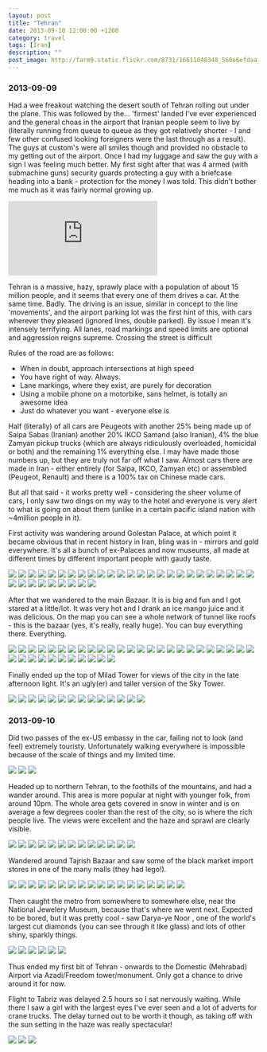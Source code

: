 ```yaml
---
layout: post
title: "Tehran"
date: 2013-09-10 12:00:00 +1200
category: travel
tags: [Iran]
description: ""
post_image: http://farm9.static.flickr.com/8731/16611048348_560e6efdaa_o.jpg
---
```

### 2013-09-09

Had a wee freakout watching the desert south of Tehran rolling out under
the plane. This was followed by the... 'firmest' landed I've ever
experienced and the general choas in the airport that Iranian people
seem to live by (literally running from queue to queue as they got
relatively shorter - I and few other confused looking foreigners were
the last through as a result). The guys at custom's were all smiles
though and provided no obstacle to my getting out of the airport. Once I
had my luggage and saw the guy with a sign I was feeling much better. My
first sight after that was 4 armed (with submachine guns) security
guards protecting a guy with a briefcase heading into a bank -
protection for the money I was told. This didn't bother me much as it
was fairly normal growing up.

<div class="google-maps">  
<iframe src="https://www.google.com/maps/d/embed?mid=zLNzl8v_LJ0w.kcmaoz_CkPRI" frameborder="0" style="border:0"></iframe>  
</div>

Tehran is a massive, hazy, sprawly place with a population of about 15
million people, and it seems that every one of them drives a car. At the
same time. Badly. The driving is an issue, similar in concept to the
line 'movements', and the airport parking lot was the first hint of
this, with cars wherever they pleased (ignored lines, double parked). By
issue I mean it's intensely terrifying. All lanes, road markings and
speed limits are optional and aggression reigns supreme. Crossing the
street is difficult

Rules of the road are as follows:

-   When in doubt, approach intersections at high speed
-   You have right of way. Always.
-   Lane markings, where they exist, are purely for decoration
-   Using a mobile phone on a motorbike, sans helmet, is totally an
    awesome idea
-   Just do whatever you want - everyone else is

Half (literally) of all cars are Peugeots with another 25% being made up
of Saipa Sabas (Iranian) another 20% IKCO Samand (also Iranian), 4% the
blue Zamyan pickup trucks (which are always ridiculously overloaded,
homicidal or both) and the remaining 1% everything else. I may have made
those numbers up, but they are truly not far off what I saw. Almost cars
there are made in Iran - either entirely (for Saipa, IKCO, Zamyan etc)
or assembled (Peugeot, Renault) and there is a 100% tax on Chinese made
cars.

But all that said - it works pretty well - considering the sheer volume
of cars, I only saw two dings on my way to the hotel and everyone is
very alert to what is going on about them (unlike in a certain pacific
island nation with \~4million people in it).

First activity was wandering around Golestan Palace, at which point it
became obvious that in recent history in Iran, bling was in - mirrors
and gold everywhere. It's all a bunch of ex-Palaces and now museums, all
made at different times by different important people with gaudy taste.

[![](http://farm3.static.flickr.com/2815/9928088463_d9802a24a7_c.jpg)](http://farm3.static.flickr.com/2815/9928088463_4b8bf2f34b_o.jpg)
[![](http://farm8.static.flickr.com/7409/9928086433_b3e8633226_c.jpg)](http://farm8.static.flickr.com/7409/9928086433_253b376140_o.jpg)
[![](http://farm8.static.flickr.com/7442/9927988584_81bdfee067_c.jpg)](http://farm8.static.flickr.com/7442/9927988584_deeebf3789_o.jpg)
[![](http://farm8.static.flickr.com/7460/9927933395_7c6f3c04a8_c.jpg)](http://farm8.static.flickr.com/7460/9927933395_43154df4eb_o.jpg)
[![](http://farm6.static.flickr.com/5463/9928093193_dddc50e173_c.jpg)](http://farm6.static.flickr.com/5463/9928093193_3891963b4e_o.jpg)
[![](http://farm3.static.flickr.com/2865/9927994444_ca1e68bc77_c.jpg)](http://farm3.static.flickr.com/2865/9927994444_3268ffd700_o.jpg)
[![](http://farm8.static.flickr.com/7453/9928096313_61729c8047_c.jpg)](http://farm8.static.flickr.com/7453/9928096313_5e4f99955b_o.jpg)
[![](http://farm4.static.flickr.com/3695/9927998244_06decf8056_c.jpg)](http://farm4.static.flickr.com/3695/9927998244_807f1230ab_o.jpg)
[![](http://farm3.static.flickr.com/2862/9928100523_404221e811_c.jpg)](http://farm3.static.flickr.com/2862/9928100523_fbbae8727f_o.jpg)
[![](http://farm6.static.flickr.com/5333/9927960966_c3e304f27a_c.jpg)](http://farm6.static.flickr.com/5333/9927960966_fdd7ae2c31_o.jpg)
[![](http://farm8.static.flickr.com/7447/9927964006_2d4f3ec8fb_c.jpg)](http://farm8.static.flickr.com/7447/9927964006_d5d34bbc8b_o.jpg)
[![](http://farm3.static.flickr.com/2809/9928007574_04f8dedb06_c.jpg)](http://farm3.static.flickr.com/2809/9928007574_79b9c5bdab_o.jpg)
[![](http://farm6.static.flickr.com/5332/9928110813_d24206b12e_c.jpg)](http://farm6.static.flickr.com/5332/9928110813_86721d36e1_o.jpg)
[![](http://farm6.static.flickr.com/5322/9927972426_72dfd13fd0_c.jpg)](http://farm6.static.flickr.com/5322/9927972426_61fbcdf081_o.jpg)
[![](http://farm4.static.flickr.com/3764/9927956775_9ab7b3028e_c.jpg)](http://farm4.static.flickr.com/3764/9927956775_7f880bc727_o.jpg)
[![](http://farm3.static.flickr.com/2811/9927975606_3b32245ca9_c.jpg)](http://farm3.static.flickr.com/2811/9927975606_b80e6ebd7f_o.jpg)
[![](http://farm8.static.flickr.com/7328/9927978406_a2ab0599ea_c.jpg)](http://farm8.static.flickr.com/7328/9927978406_ef753c6ddb_o.jpg)
[![](http://farm6.static.flickr.com/5472/9928121843_40578ba6b5_c.jpg)](http://farm6.static.flickr.com/5472/9928121843_f6867715a4_o.jpg)
[![](http://farm6.static.flickr.com/5471/9927964615_5b46463a5d_c.jpg)](http://farm6.static.flickr.com/5471/9927964615_ed25b9a3c3_o.jpg)
[![](http://farm6.static.flickr.com/5519/9928125143_6b47ff14b8_c.jpg)](http://farm6.static.flickr.com/5519/9928125143_0d1c524387_o.jpg)
[![](http://farm6.static.flickr.com/5527/9927968435_e1899ab97b_c.jpg)](http://farm6.static.flickr.com/5527/9927968435_49bcbaaf89_o.jpg)
[![](http://farm4.static.flickr.com/3813/9927971005_b2f3a128c4_c.jpg)](http://farm4.static.flickr.com/3813/9927971005_7111939d8c_o.jpg)
[![](http://farm8.static.flickr.com/7338/9927986484_86c9fd750a_c.jpg)](http://farm8.static.flickr.com/7338/9927986484_11dff79ca1_o.jpg)
[![](http://farm4.static.flickr.com/3769/9928029544_79895dff77_c.jpg)](http://farm4.static.flickr.com/3769/9928029544_5931c120e2_o.jpg)
[![](http://farm3.static.flickr.com/2854/9927991226_0f536111a5_c.jpg)](http://farm3.static.flickr.com/2854/9927991226_8faa74f64f_o.jpg)
[![](http://farm4.static.flickr.com/3804/9928135493_e2ef04bfcc_c.jpg)](http://farm4.static.flickr.com/3804/9928135493_68ea389954_o.jpg)
[![](http://farm8.static.flickr.com/7300/9927994396_045118c9a2_c.jpg)](http://farm8.static.flickr.com/7300/9927994396_e5e1fdc98e_o.jpg)
[![](http://farm3.static.flickr.com/2822/9928138513_ee2754ace0_c.jpg)](http://farm3.static.flickr.com/2822/9928138513_029788ff0b_o.jpg)
[![](http://farm4.static.flickr.com/3751/9928038894_c56a3c7464_c.jpg)](http://farm4.static.flickr.com/3751/9928038894_059ca3b018_o.jpg)
[![](http://farm3.static.flickr.com/2858/9928000296_96068a0144_c.jpg)](http://farm3.static.flickr.com/2858/9928000296_9c3200b761_o.jpg)
[![](http://farm8.static.flickr.com/7344/9928002916_d4380c4805_c.jpg)](http://farm8.static.flickr.com/7344/9928002916_4353f6225f_o.jpg)
[![](http://farm6.static.flickr.com/5321/9928147823_d911585945_c.jpg)](http://farm6.static.flickr.com/5321/9928147823_9f9d1d5936_o.jpg)
[![](http://farm8.static.flickr.com/7291/9927991385_5aa03c8f9a_c.jpg)](http://farm8.static.flickr.com/7291/9927991385_813557eb21_o.jpg)
[![](http://farm8.static.flickr.com/7293/9928008746_656ea3fe32_c.jpg)](http://farm8.static.flickr.com/7293/9928008746_e0c37eaa1f_o.jpg)

After that we wandered to the main Bazaar. It is is big and fun and I
got stared at a little/lot. It was very hot and I drank an ice mango
juice and it was delicious. On the map you can see a whole network of
tunnel like roofs - this is the bazaar (yes, it's really, really huge).
You can buy everything there. Everything.

[![](http://farm4.static.flickr.com/3773/9927995885_4f8b1a3ed0_c.jpg)](http://farm4.static.flickr.com/3773/9927995885_ae182d0bdf_o.jpg)
[![](http://farm4.static.flickr.com/3780/9927997515_9448a86fe2_c.jpg)](http://farm4.static.flickr.com/3780/9927997515_c010449af1_o.jpg)
[![](http://farm8.static.flickr.com/7411/9928157103_c33ec2cee1_c.jpg)](http://farm8.static.flickr.com/7411/9928157103_c367314cb7_o.jpg)
[![](http://farm4.static.flickr.com/3753/9928158793_c095df0841_c.jpg)](http://farm4.static.flickr.com/3753/9928158793_e2cb918408_o.jpg)
[![](http://farm3.static.flickr.com/2849/9928018206_88e128239f_c.jpg)](http://farm3.static.flickr.com/2849/9928018206_d90ddafb78_o.jpg)
[![](http://farm4.static.flickr.com/3679/9928004905_50e628def8_c.jpg)](http://farm4.static.flickr.com/3679/9928004905_e1f34daf91_o.jpg)
[![](http://farm6.static.flickr.com/5513/9928062954_b4ddd89390_c.jpg)](http://farm6.static.flickr.com/5513/9928062954_83c0a00eab_o.jpg)
[![](http://farm8.static.flickr.com/7383/9928064784_f82f6af78d_c.jpg)](http://farm8.static.flickr.com/7383/9928064784_66672444b7_o.jpg)
[![](http://farm8.static.flickr.com/7366/9928168253_5226423229_c.jpg)](http://farm8.static.flickr.com/7366/9928168253_c3a741d408_o.jpg)
[![](http://farm6.static.flickr.com/5531/9928027626_9fa2c8cd9b_c.jpg)](http://farm6.static.flickr.com/5531/9928027626_ffacf1c4f3_o.jpg)
[![](http://farm4.static.flickr.com/3832/9928170723_056d2d8a6e_c.jpg)](http://farm4.static.flickr.com/3832/9928170723_ab97311677_o.jpg)
[![](http://farm6.static.flickr.com/5482/9928030726_044322ef0b_c.jpg)](http://farm6.static.flickr.com/5482/9928030726_75b175dc5c_o.jpg)
[![](http://farm6.static.flickr.com/5544/9928016805_52572909d7_c.jpg)](http://farm6.static.flickr.com/5544/9928016805_de784d4b16_o.jpg)
[![](http://farm8.static.flickr.com/7428/9928033736_ae4681e1da_c.jpg)](http://farm8.static.flickr.com/7428/9928033736_84ef4ee992_o.jpg)
[![](http://farm6.static.flickr.com/5537/9928176453_0710545129_c.jpg)](http://farm6.static.flickr.com/5537/9928176453_c3fedc7442_o.jpg)
[![](http://farm3.static.flickr.com/2819/9928076994_eafd96f8fd_c.jpg)](http://farm3.static.flickr.com/2819/9928076994_fc0f2ea293_o.jpg)
[![](http://farm6.static.flickr.com/5496/9928038096_51e3eb1c1d_c.jpg)](http://farm6.static.flickr.com/5496/9928038096_391f1b959c_o.jpg)
[![](http://farm4.static.flickr.com/3680/9928079974_302636d5a0_c.jpg)](http://farm4.static.flickr.com/3680/9928079974_9f5c3437c3_o.jpg)
[![](http://farm8.static.flickr.com/7306/9928182403_faaf5263e6_c.jpg)](http://farm8.static.flickr.com/7306/9928182403_29cc048eca_o.jpg)
[![](http://farm4.static.flickr.com/3788/9928184443_1981d53983_c.jpg)](http://farm4.static.flickr.com/3788/9928184443_541dc95783_o.jpg)
[![](http://farm6.static.flickr.com/5495/9928045136_0ba49f0ecd_c.jpg)](http://farm6.static.flickr.com/5495/9928045136_67ba839d8a_o.jpg)
[![](http://farm8.static.flickr.com/7417/9928047286_d4d6605e0e_c.jpg)](http://farm8.static.flickr.com/7417/9928047286_f524168e80_o.jpg)
[![](http://farm4.static.flickr.com/3676/9928049436_62752a9931_c.jpg)](http://farm4.static.flickr.com/3676/9928049436_a67dc19a7c_o.jpg)
[![](http://farm3.static.flickr.com/2876/9928191923_ecb019ce7d_c.jpg)](http://farm3.static.flickr.com/2876/9928191923_5ed8d2b947_o.jpg)
[![](http://farm3.static.flickr.com/2810/9928092044_1f408169be_c.jpg)](http://farm3.static.flickr.com/2810/9928092044_4f54efc467_o.jpg)
[![](http://farm8.static.flickr.com/7392/9928038895_1e1e05ec83_c.jpg)](http://farm8.static.flickr.com/7392/9928038895_43cb8900a8_o.jpg)
[![](http://farm3.static.flickr.com/2887/9928095834_29ab6d114d_c.jpg)](http://farm3.static.flickr.com/2887/9928095834_2c92a21c19_o.jpg)
[![](http://farm6.static.flickr.com/5508/9928042915_10771261e9_c.jpg)](http://farm6.static.flickr.com/5508/9928042915_4eb6f03dd0_o.jpg)
[![](http://farm8.static.flickr.com/7305/9928099714_34020efbe0_c.jpg)](http://farm8.static.flickr.com/7305/9928099714_dcd3063f91_o.jpg)
[![](http://farm3.static.flickr.com/2860/9928202333_bf132c5ba2_c.jpg)](http://farm3.static.flickr.com/2860/9928202333_e525a53cbe_o.jpg)
[![](http://farm8.static.flickr.com/7318/9928048225_4c44608e49_c.jpg)](http://farm8.static.flickr.com/7318/9928048225_ddf528f039_o.jpg)
[![](http://farm6.static.flickr.com/5502/9928064896_8767c36e64_c.jpg)](http://farm6.static.flickr.com/5502/9928064896_346b371592_o.jpg)
[![](http://farm8.static.flickr.com/7379/9928066356_847c53db8c_c.jpg)](http://farm8.static.flickr.com/7379/9928066356_ab781a941b_o.jpg)
[![](http://farm3.static.flickr.com/2854/9928068416_d9a1f518e3_c.jpg)](http://farm3.static.flickr.com/2854/9928068416_423acdb2e3_o.jpg)
[![](http://farm6.static.flickr.com/5518/9928109984_6f9f9ba28f_c.jpg)](http://farm6.static.flickr.com/5518/9928109984_5ffd948bc5_o.jpg)
[![](http://farm8.static.flickr.com/7457/9928211583_c22f87c411_c.jpg)](http://farm8.static.flickr.com/7457/9928211583_96796b2d34_o.jpg)

Finally ended up the top of Milad Tower for views of the city in the
late afternoon light. It's an ugly(er) and taller version of the Sky
Tower.

[![](http://farm4.static.flickr.com/3798/9928212753_90cb21b77c_c.jpg)](http://farm4.static.flickr.com/3798/9928212753_235aea0bae_o.jpg)
[![](http://farm4.static.flickr.com/3696/9928072596_3a71b0db40_c.jpg)](http://farm4.static.flickr.com/3696/9928072596_78bdb46fb2_o.jpg)
[![](http://farm4.static.flickr.com/3676/9928114304_f34989946d_c.jpg)](http://farm4.static.flickr.com/3676/9928114304_764ed097eb_o.jpg)
[![](http://farm4.static.flickr.com/3789/9928215673_490b48f6b4_c.jpg)](http://farm4.static.flickr.com/3789/9928215673_8d0a2c56cf_o.jpg)
[![](http://farm8.static.flickr.com/7301/9928061955_bc813c4df4_c.jpg)](http://farm8.static.flickr.com/7301/9928061955_f1736a05df_o.jpg)
[![](http://farm4.static.flickr.com/3747/9928118044_03d7c12e9c_c.jpg)](http://farm4.static.flickr.com/3747/9928118044_5049bc4455_o.jpg)
[![](http://farm4.static.flickr.com/3666/9928078916_70843a76a0_c.jpg)](http://farm4.static.flickr.com/3666/9928078916_8933b06cf7_o.jpg)
[![](http://farm3.static.flickr.com/2812/9928080506_7464a54578_c.jpg)](http://farm3.static.flickr.com/2812/9928080506_6d36b5af79_o.jpg)
[![](http://farm3.static.flickr.com/2825/9928122854_74e0ba2e62_c.jpg)](http://farm3.static.flickr.com/2825/9928122854_b62765a9a3_o.jpg)
[![](http://farm8.static.flickr.com/7447/9928225103_bbe0cd94d0_c.jpg)](http://farm8.static.flickr.com/7447/9928225103_25fd11a9d2_o.jpg)
[![](http://farm3.static.flickr.com/2808/9928085536_e583e6dfc3_c.jpg)](http://farm3.static.flickr.com/2808/9928085536_8ba244cd8f_o.jpg)
[![](http://farm3.static.flickr.com/2838/9928072945_8ee29682f2_c.jpg)](http://farm3.static.flickr.com/2838/9928072945_58a3e0cbff_o.jpg)
[![](http://farm6.static.flickr.com/5512/9928128594_5bcb7b6e87_c.jpg)](http://farm6.static.flickr.com/5512/9928128594_cb154cb6c4_o.jpg)
[![](http://farm8.static.flickr.com/7349/9928076035_8606c96827_c.jpg)](http://farm8.static.flickr.com/7349/9928076035_1a00626848_o.jpg)

### 2013-09-10

Did two passes of the ex-US embassy in the car, failing not to look (and
feel) extremely touristy. Unfortunately walking everywhere is impossible
because of the scale of things and my limited time.

[![](http://farm3.static.flickr.com/2883/9928091936_da66203f04_c.jpg)](http://farm3.static.flickr.com/2883/9928091936_eec56ec75b_o.jpg)
[![](http://farm3.static.flickr.com/2854/9928235253_bca3514d36_c.jpg)](http://farm3.static.flickr.com/2854/9928235253_f209d3d0ff_o.jpg)
[![](http://farm6.static.flickr.com/5322/9928082915_d881111755_c.jpg)](http://farm6.static.flickr.com/5322/9928082915_edd2b57cc3_o.jpg)

Headed up to northern Tehran, to the foothills of the mountains, and had
a wander around. This area is more popular at night with younger folk,
from around 10pm. The whole area gets covered in snow in winter and is
on average a few degrees cooler than the rest of the city, so is where
the rich people live. The views were excellent and the haze and sprawl
are clearly visible.

[![](http://farm4.static.flickr.com/3764/9928238993_5c18ac33e2_c.jpg)](http://farm4.static.flickr.com/3764/9928238993_8908e42a09_o.jpg)
[![](http://farm8.static.flickr.com/7458/9928139394_0a9651e418_c.jpg)](http://farm8.static.flickr.com/7458/9928139394_ff4dedaf92_o.jpg)
[![](http://farm4.static.flickr.com/3683/9928242143_56cd61f59a_c.jpg)](http://farm4.static.flickr.com/3683/9928242143_24debd0e72_o.jpg)
[![](http://farm8.static.flickr.com/7389/9928088825_3607439a8f_c.jpg)](http://farm8.static.flickr.com/7389/9928088825_bb730cb87c_o.jpg)
[![](http://farm4.static.flickr.com/3749/9928245223_05570d1014_c.jpg)](http://farm4.static.flickr.com/3749/9928245223_71638801f4_o.jpg)
[![](http://farm8.static.flickr.com/7430/9928105936_a5df6d68fe_c.jpg)](http://farm8.static.flickr.com/7430/9928105936_834878361f_o.jpg)
[![](http://farm4.static.flickr.com/3705/9928094005_e40aa987f2_c.jpg)](http://farm4.static.flickr.com/3705/9928094005_feb5cc4ce5_o.jpg)
[![](http://farm3.static.flickr.com/2813/9928250183_83efc332e0_c.jpg)](http://farm3.static.flickr.com/2813/9928250183_fb3048087c_o.jpg)
[![](http://farm6.static.flickr.com/5350/9928096995_9ecac81a20_c.jpg)](http://farm6.static.flickr.com/5350/9928096995_b7801a20cc_o.jpg)
[![](http://farm4.static.flickr.com/3769/9928097945_2e2620d877_c.jpg)](http://farm4.static.flickr.com/3769/9928097945_c57ef8ebe9_o.jpg)
[![](http://farm8.static.flickr.com/7399/9928112676_4ba0be43f4_c.jpg)](http://farm8.static.flickr.com/7399/9928112676_fab0c971de_o.jpg)
[![](http://farm4.static.flickr.com/3726/9928100825_75e2bbae10_c.jpg)](http://farm4.static.flickr.com/3726/9928100825_2d47056ac3_o.jpg)
[![](http://farm4.static.flickr.com/3807/9928257053_bec7253852_c.jpg)](http://farm4.static.flickr.com/3807/9928257053_108809a417_o.jpg)

Wandered around Tajrish Bazaar and saw some of the black market import
stores in one of the many malls (they had lego!).

[![](http://farm8.static.flickr.com/7453/9928103885_98d2dc3f01_c.jpg)](http://farm8.static.flickr.com/7453/9928103885_d9c30b8860_o.jpg)
[![](http://farm4.static.flickr.com/3768/9928105695_87c95b03b7_c.jpg)](http://farm4.static.flickr.com/3768/9928105695_4cc2859b4c_o.jpg)
[![](http://farm8.static.flickr.com/7295/9928106835_3c4f2e0869_c.jpg)](http://farm8.static.flickr.com/7295/9928106835_070330ae39_o.jpg)
[![](http://farm4.static.flickr.com/3674/9928161774_8fa02484a6_c.jpg)](http://farm4.static.flickr.com/3674/9928161774_8a7fe5aabe_o.jpg)
[![](http://farm8.static.flickr.com/7403/9928265063_f2339b37a7_c.jpg)](http://farm8.static.flickr.com/7403/9928265063_e155cab58d_o.jpg)
[![](http://farm6.static.flickr.com/5489/9928126826_fed4c51658_c.jpg)](http://farm6.static.flickr.com/5489/9928126826_723f8f424b_o.jpg)
[![](http://farm6.static.flickr.com/5509/9928168784_74cf8d56ee_c.jpg)](http://farm6.static.flickr.com/5509/9928168784_cbf45bb13f_o.jpg)
[![](http://farm4.static.flickr.com/3722/9928117965_dac10b5cbb_c.jpg)](http://farm4.static.flickr.com/3722/9928117965_6cebcaac84_o.jpg)
[![](http://farm8.static.flickr.com/7372/9928275163_9c83af4961_c.jpg)](http://farm8.static.flickr.com/7372/9928275163_0797400ff6_o.jpg)
[![](http://farm8.static.flickr.com/7404/9928277843_534ee7c048_c.jpg)](http://farm8.static.flickr.com/7404/9928277843_4fa911a24f_o.jpg)
[![](http://farm3.static.flickr.com/2869/9928177314_6272c67f75_c.jpg)](http://farm3.static.flickr.com/2869/9928177314_f1cd28debb_o.jpg)
[![](http://farm3.static.flickr.com/2870/9928281293_922e6f33b5_c.jpg)](http://farm3.static.flickr.com/2870/9928281293_1ceb1286bc_o.jpg)
[![](http://farm6.static.flickr.com/5453/9928180744_a0ebd91228_c.jpg)](http://farm6.static.flickr.com/5453/9928180744_37cf9db32b_o.jpg)
[![](http://farm6.static.flickr.com/5530/9928142856_460cb8528b_c.jpg)](http://farm6.static.flickr.com/5530/9928142856_db299bde67_o.jpg)
[![](http://farm3.static.flickr.com/2851/9928144446_63de6ce800_c.jpg)](http://farm3.static.flickr.com/2851/9928144446_cffbbda50c_o.jpg)
[![](http://farm8.static.flickr.com/7359/9928145866_33a0537667_c.jpg)](http://farm8.static.flickr.com/7359/9928145866_acc4909742_o.jpg)
[![](http://farm8.static.flickr.com/7362/9928186574_3343ea1763_c.jpg)](http://farm8.static.flickr.com/7362/9928186574_7df8f03101_o.jpg)
[![](http://farm8.static.flickr.com/7320/9928290253_38551e46c1_c.jpg)](http://farm8.static.flickr.com/7320/9928290253_6351e8e520_o.jpg)

Then caught the metro from somewhere to somewhere else, near the
National Jewelery Museum, because that's where we went next. Expected to
be bored, but it was pretty cool - saw Darya-ye Noor , one of the
world's largest cut diamonds (you can see through it like glass) and
lots of other shiny, sparkly things.

[![](http://farm8.static.flickr.com/7321/9928137035_313f1c4677_c.jpg)](http://farm8.static.flickr.com/7321/9928137035_8946706a65_o.jpg)
[![](http://farm4.static.flickr.com/3731/9928293353_76949d254f_c.jpg)](http://farm4.static.flickr.com/3731/9928293353_7b3646731a_o.jpg)
[![](http://farm3.static.flickr.com/2854/9928192574_6138dea7f2_c.jpg)](http://farm3.static.flickr.com/2854/9928192574_6ec1f06dcb_o.jpg)
[![](http://farm3.static.flickr.com/2832/9928142225_5546be335e_c.jpg)](http://farm3.static.flickr.com/2832/9928142225_c521bfd1b5_o.jpg)
[![](http://farm3.static.flickr.com/2830/9928298723_71581daf79_c.jpg)](http://farm3.static.flickr.com/2830/9928298723_8a524c614b_o.jpg)
[![](http://farm6.static.flickr.com/5545/9928299993_b40b146906_c.jpg)](http://farm6.static.flickr.com/5545/9928299993_31b35d61a1_o.jpg)

Thus ended my first bit of Tehran - onwards to the Domestic (Mehrabad)
Airport via Azadi/Freedom tower/monument. Only got a chance to drive
around it for now.

Flight to Tabriz was delayed 2.5 hours so I sat nervously waiting. While
there I saw a girl with the largest eyes I've ever seen and a lot of
adverts for crane trucks. The delay turned out to be worth it though, as
taking off with the sun setting in the haze was really spectacular!

[![](http://farm8.static.flickr.com/7327/9928146635_ba9850d900_c.jpg)](http://farm8.static.flickr.com/7327/9928146635_ab2f460a04_o.jpg)
[![](http://farm8.static.flickr.com/7337/9928199994_05fdb6e4dc_c.jpg)](http://farm8.static.flickr.com/7337/9928199994_c40ef55786_o.jpg)
[![](http://farm4.static.flickr.com/3688/9928161686_60f70e06b5_c.jpg)](http://farm4.static.flickr.com/3688/9928161686_450bd1b31a_o.jpg)
